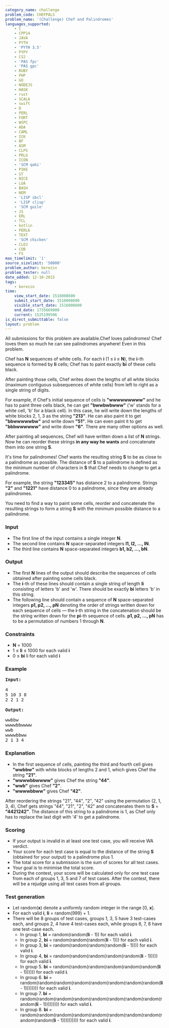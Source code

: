 ```yaml
---
category_name: challenge
problem_code: CHEFPALS
problem_name: '(Challenge) Chef and Palindromes'
languages_supported:
    - C
    - CPP14
    - JAVA
    - PYTH
    - 'PYTH 3.5'
    - PYPY
    - CS2
    - 'PAS fpc'
    - 'PAS gpc'
    - RUBY
    - PHP
    - GO
    - NODEJS
    - HASK
    - rust
    - SCALA
    - swift
    - D
    - PERL
    - FORT
    - WSPC
    - ADA
    - CAML
    - ICK
    - BF
    - ASM
    - CLPS
    - PRLG
    - ICON
    - 'SCM qobi'
    - PIKE
    - ST
    - NICE
    - LUA
    - BASH
    - NEM
    - 'LISP sbcl'
    - 'LISP clisp'
    - 'SCM guile'
    - JS
    - ERL
    - TCL
    - kotlin
    - PERL6
    - TEXT
    - 'SCM chicken'
    - CLOJ
    - COB
    - FS
max_timelimit: '1'
source_sizelimit: '50000'
problem_author: berezin
problem_tester: null
date_added: 12-10-2015
tags:
    - berezin
time:
    view_start_date: 1516008600
    submit_start_date: 1516008600
    visible_start_date: 1516008600
    end_date: 1735669800
    current: 1525199506
is_direct_submittable: false
layout: problem
---
```

All submissions for this problem are available.Chef loves palindromes! Chef loves them so much he can see palindromes anywhere! Even in this problem.

Chef has **N** sequences of white cells. For each **i** (1 ≤ **i** ≤ **N**), the **i**-th sequence is formed by **li** cells; Chef has to paint exactly **bi** of these cells black.

After painting those cells, Chef writes down the lengths of all white blocks (maximum contiguous subsequences of white cells) from left to right as a single string of digits.

For example, if Chef's initial sequence of cells is **"wwwwwwwww"** and he has to paint three cells black, he can get **"bwwbwbwww"** ('w' stands for a white cell, 'b' for a black cell). In this case, he will write down the lengths of white blocks 2, 1, 3 as the string **"213"**. He can also paint it to get **"bbwwwwwbw"** and write down **"51"**. He can even paint it to get **"bbbwwwwww"** and write down **"6"**. There are many other options as well.

After painting all sequences, Chef will have written down a list of **N** strings. Now he can reorder these strings **in any way he wants** and concatenate them into one string **S**.

It's time for palindromes! Chef wants the resulting string **S** to be as close to a palindrome as possible. The distance of **S** to a palindrome is defined as the minimum number of characters in **S** that Chef needs to change to get a palindrome.

For example, the string **"123345"** has distance 2 to a palindrome. Strings **"2"** and **"1221"** have distance 0 to a palindrome, since they are already palindromes.

You need to find a way to paint some cells, reorder and concatenate the resulting strings to form a string **S** with the minimum possible distance to a palindrome.

### Input

- The first line of the input contains a single integer **N**.
- The second line contains **N** space-separated integers **l1, l2, ..., lN**.
- The third line contains **N** space-separated integers **b1, b2, ..., bN**.

### Output

- The first **N** lines of the output should describe the sequences of cells obtained after painting some cells black.
- The **i**-th of these lines should contain a single string of length **li** consisting of letters 'b' and 'w'. There should be exactly **bi** letters 'b' in this string.
- The following line should contain a sequence of **N** space-separated integers **p1, p2, ..., pN** denoting the order of strings written down for each sequence of cells — the **i**-th string in the concatenation should be the string written down for the **pi**-th sequence of cells. **p1, p2, ..., pN** has to be a permutation of numbers 1 through **N**.

### Constraints

- **N** = 1000
- 1 ≤ **li** ≤ 1000 for each valid **i**
- 0 ≤ **bi** li for each valid **i**

### Example

<pre><b>Input:</b>

4
5 10 3 8
2 2 1 2

<b>Output:</b>

wwbbw
wwwwbbwwww
wwb
wwwwbbww
2 1 3 4
</pre>
### Explanation

- In the first sequence of cells, painting the third and fourth cell gives **"wwbbw"** with white blocks of lengths 2 and 1, which gives Chef the string **"21"**.
- **"wwwwbbwwww"** gives Chef the string **"44"**.
- **"wwb"** gives Chef **"2"**.
- **"wwwwbbww"** gives Chef **"42"**.

After reordering the strings "21", "44", "2", "42" using the permutation (2, 1, 3, 4), Chef gets strings "44", "21", "2", "42" and concatenates them to **S** = **"4421242"**. The distance of this string to a palindrome is 1, as Chef only has to replace the last digit with '4' to get a palindrome.

### Scoring

- If your output is invalid in at least one test case, you will receive WA verdict.
- Your score for each test case is equal to the distance of the string **S** (obtained for your output) to a palindrome plus 1.
- The total score for a submission is the sum of scores for all test cases.
- Your goal is to minimise the total score.
- During the contest, your score will be calculated only for one test case from each of groups 1, 3, 5 and 7 of test cases. After the contest, there will be a rejudge using all test cases from all groups.

### Test generation

- Let random(**x**) denote a uniformly random integer in the range \[0, **x**\].
- For each valid **i**, **li** = random(999) + 1.
- There will be 8 groups of test cases, groups 1, 3, 5 have 3 test-cases each, and groups 2, 4 have 4 test-cases each, while groups 6, 7, 8 have one test-case each.
  - In group 1, **bi** = random(random(**li** - 1)) for each valid **i**.
  - In group 2, **bi** = random(random(random(**li** - 1))) for each valid **i**.
  - In group 3, **bi** = random(random(random(random(**li** - 1)))) for each valid **i**.
  - In group 4, **bi** = random(random(random(random(random(**li** - 1))))) for each valid **i**.
  - In group 5. **bi** = random(random(random(random(random(random(**li** - 1)))))) for each valid **i**.
  - In group 6. **bi** = random(random(random(random(random(random(random(random(**li** - 1)))))))) for each valid **i**.
  - In group 7. **bi** = random(random(random(random(random(random(random(random(random(**li** - 1))))))))) for each valid **i**.
  - In group 8. **bi** = random(random(random(random(random(random(random(random(random(random(**li** - 1)))))))))) for each valid **i**.

